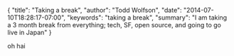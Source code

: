 {
  "title": "Taking a break",
  "author": "Todd Wolfson",
  "date": "2014-07-10T18:28:17-07:00",
  "keywords": "taking a break",
  "summary": "I am taking a 3 month break from everything; tech, SF, open source, and going to go live in Japan"
}

oh hai
